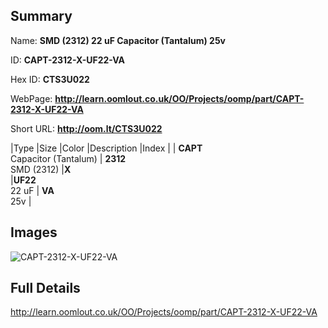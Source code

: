 

## Summary
 
Name: __SMD (2312) 22 uF Capacitor (Tantalum) 25v__

ID: __CAPT-2312-X-UF22-VA__

Hex ID: __CTS3U022__

WebPage: __http://learn.oomlout.co.uk/OO/Projects/oomp/part/CAPT-2312-X-UF22-VA__

Short URL: __http://oom.lt/CTS3U022__


|Type   |Size   |Color   |Description   |Index   |
| __CAPT__ <br>Capacitor (Tantalum)  | __2312__<br>SMD (2312)   |__X__<br>    |__UF22__<br>22 uF    | __VA__<br> 25v |


## Images
![CAPT-2312-X-UF22-VA](http://oomlout.com/oomp-gen/parts/CAPT-2312-X-UF22-VA/CAPT-2312-X-UF22-VA_420.jpg)

## Full Details

 http://learn.oomlout.co.uk/OO/Projects/oomp/part/CAPT-2312-X-UF22-VA

